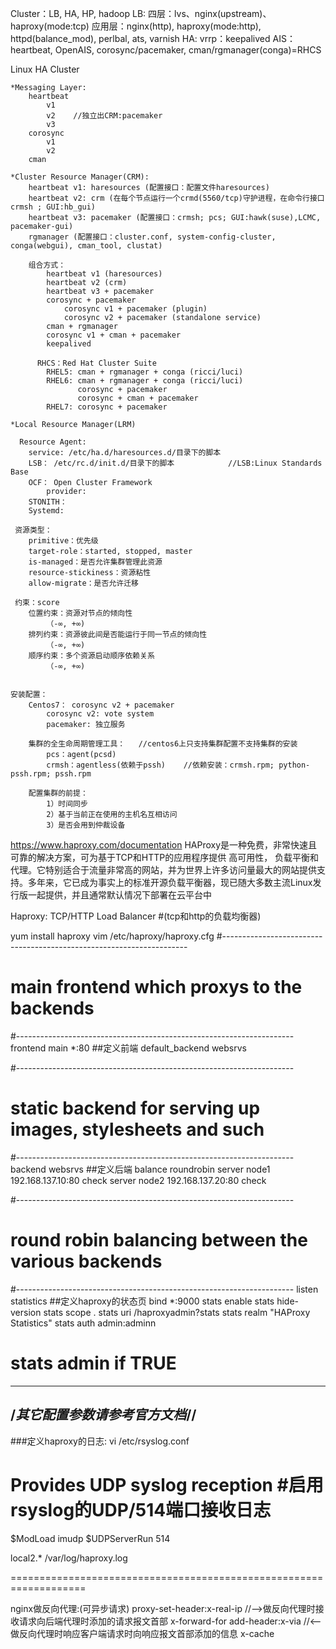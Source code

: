 Cluster：LB, HA, HP, hadoop
		LB:
			四层：lvs、nginx(upstream)、haproxy(mode:tcp)
			应用层：nginx(http), haproxy(mode:http), httpd(balance_mod), perlbal, ats, varnish
		HA:
			vrrp：keepalived
			AIS：heartbeat, OpenAIS, corosync/pacemaker, cman/rgmanager(conga)=RHCS


  Linux HA Cluster

	*Messaging Layer:
		heartbeat
			v1
			v2	  //独立出CRM:pacemaker
			v3
		corosync
			v1
			v2
		cman

	*Cluster Resource Manager(CRM):
		heartbeat v1: haresources (配置接口：配置文件haresources)
		heartbeat v2: crm (在每个节点运行一个crmd(5560/tcp)守护进程，在命令行接口crmsh ; GUI:hb_gui)
		heartbeat v3: pacemaker (配置接口：crmsh; pcs; GUI:hawk(suse),LCMC, pacemaker-gui)
		rgmanager (配置接口：cluster.conf, system-config-cluster, conga(webgui), cman_tool, clustat)

		组合方式：
			heartbeat v1 (haresources)
			heartbeat v2 (crm)
			heartbeat v3 + pacemaker
			corosync + pacemaker
				corosync v1 + pacemaker (plugin)
				corosync v2 + pacemaker (standalone service)
			cman + rgmanager
			corosync v1 + cman + pacemaker
			keepalived

		  RHCS：Red Hat Cluster Suite
			RHEL5: cman + rgmanager + conga (ricci/luci)
			RHEL6: cman + rgmanager + conga (ricci/luci)
				   corosync + pacemaker
				   corosync + cman + pacemaker
			RHEL7: corosync + pacemaker

	*Local Resource Manager(LRM)

	  Resource Agent:
		service: /etc/ha.d/haresources.d/目录下的脚本
		LSB： /etc/rc.d/init.d/目录下的脚本			//LSB:Linux Standards Base
		OCF： Open Cluster Framework
			provider:
		STONITH：
		Systemd:

	 资源类型：
		primitive：优先级
		target-role：started, stopped, master
		is-managed：是否允许集群管理此资源
		resource-stickiness：资源粘性
		allow-migrate：是否允许迁移

	 约束：score
		位置约束：资源对节点的倾向性
			（-∞, +∞)
		排列约束：资源彼此间是否能运行于同一节点的倾向性
			（-∞, +∞)
		顺序约束：多个资源启动顺序依赖关系
			（-∞, +∞)	

	
	安装配置：
		Centos7： corosync v2 + pacemaker
			corosync v2: vote system
			pacemaker: 独立服务

		集群的全生命周期管理工具：	//centos6上只支持集群配置不支持集群的安装
			pcs：agent(pcsd)
			crmsh：agentless(依赖于pssh)	//依赖安装：crmsh.rpm; python-pssh.rpm; pssh.rpm

		配置集群的前提：
			1）时间同步
			2）基于当前正在使用的主机名互相访问
			3）是否会用到仲裁设备
		

















 https://www.haproxy.com/documentation
   HAProxy是一种免费，非常快速且可靠的解决方案，可为基于TCP和HTTP的应用程序提供 高可用性， 负载平衡和代理。它特别适合于流量非常高的网站，并为世界上许多访问量最大的网站提供支持。多年来，它已成为事实上的标准开源负载平衡器，现已随大多数主流Linux发行版一起提供，并且通常默认情况下部署在云平台中



Haproxy:
	TCP/HTTP Load Balancer  #(tcp和http的负载均衡器)

yum install haproxy
vim /etc/haproxy/haproxy.cfg
#---------------------------------------------------------------------
# main frontend which proxys to the backends
#---------------------------------------------------------------------
frontend  main *:80  	##定义前端
    default_backend             websrvs

#---------------------------------------------------------------------
# static backend for serving up images, stylesheets and such
#---------------------------------------------------------------------
backend websrvs			##定义后端
    balance     roundrobin
    server      node1 192.168.137.10:80 check
    server      node2 192.168.137.20:80 check

#---------------------------------------------------------------------
# round robin balancing between the various backends
#---------------------------------------------------------------------
listen statistics		##定义haproxy的状态页
        bind *:9000
        stats enable
        stats hide-version
        stats scope .
        stats uri /haproxyadmin?stats
        stats realm "HAProxy Statistics"
        stats auth admin:adminn
#		stats admin if TRUE

--------------------------------
/***其它配置参数请参考官方文档***//
----------------------------------------------------------------------------------------

###定义haproxy的日志:
vi /etc/rsyslog.conf

  # Provides UDP syslog reception  #启用rsyslog的UDP/514端口接收日志
  $ModLoad imudp
  $UDPServerRun 514

  local2.*                               /var/log/haproxy.log

===================================================================

   nginx做反向代理:(可异步请求)
		proxy-set-header:x-real-ip		//-->做反向代理时接收请求向后端代理时添加的请求报文首部
						 x-forward-for
		add-header:x-via					//<--做反向代理时响应客户端请求时向响应报文首部添加的信息
				  x-cache	